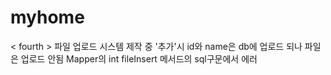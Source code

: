 # myhome

< fourth > 
파일 업로드 시스템 제작 중
'추가'시 id와 name은 db에 업로드 되나 파일은 업로드 안됨
Mapper의 int fileInsert 메서드의 sql구문에서 에러 
